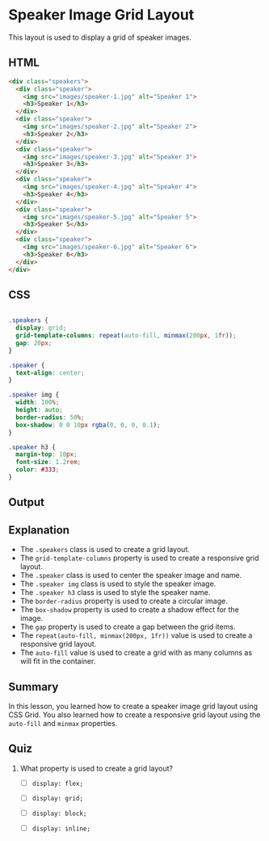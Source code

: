 # Speaker Image Grid Layout

This layout is used to display a grid of speaker images. 

## HTML

```html
<div class="speakers">
  <div class="speaker">
    <img src="images/speaker-1.jpg" alt="Speaker 1">
    <h3>Speaker 1</h3>
  </div>
  <div class="speaker">
    <img src="images/speaker-2.jpg" alt="Speaker 2">
    <h3>Speaker 2</h3>
  </div>
  <div class="speaker">
    <img src="images/speaker-3.jpg" alt="Speaker 3">
    <h3>Speaker 3</h3>
  </div>
  <div class="speaker">
    <img src="images/speaker-4.jpg" alt="Speaker 4">
    <h3>Speaker 4</h3>
  </div>
  <div class="speaker">
    <img src="images/speaker-5.jpg" alt="Speaker 5">
    <h3>Speaker 5</h3>
  </div>
  <div class="speaker">
    <img src="images/speaker-6.jpg" alt="Speaker 6">
    <h3>Speaker 6</h3>
  </div>
</div>
```

## CSS

```css

.speakers {
  display: grid;
  grid-template-columns: repeat(auto-fill, minmax(200px, 1fr));
  gap: 20px;
}

.speaker {
  text-align: center;
}

.speaker img {
  width: 100%;
  height: auto;
  border-radius: 50%;
  box-shadow: 0 0 10px rgba(0, 0, 0, 0.1);
}

.speaker h3 {
  margin-top: 10px;
  font-size: 1.2rem;
  color: #333;
}

```

## Output

<!-- ![Speaker Image Grid Layout](images/speakers-image-grid-layout.png) -->

## Explanation

- The `.speakers` class is used to create a grid layout.
- The `grid-template-columns` property is used to create a responsive grid layout.
- The `.speaker` class is used to center the speaker image and name.
- The `.speaker img` class is used to style the speaker image.
- The `.speaker h3` class is used to style the speaker name.
- The `border-radius` property is used to create a circular image.
- The `box-shadow` property is used to create a shadow effect for the image.
- The `gap` property is used to create a gap between the grid items.
- The `repeat(auto-fill, minmax(200px, 1fr))` value is used to create a responsive grid layout.
- The `auto-fill` value is used to create a grid with as many columns as will fit in the container.

## Summary

In this lesson, you learned how to create a speaker image grid layout using CSS Grid. You also learned how to create a responsive grid layout using the `auto-fill` and `minmax` properties.

## Quiz

1. What property is used to create a grid layout?
   - [ ] `display: flex;`
   - [ ] `display: grid;`
   - [ ] `display: block;`
   - [ ] `display: inline;`

